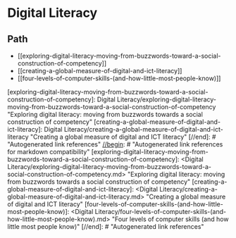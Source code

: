 # Digital Literacy

## Path

- [[exploring-digital-literacy-moving-from-buzzwords-toward-a-social-construction-of-competency]]
- [[creating-a-global-measure-of-digital-and-ict-literacy]]
- [[four-levels-of-computer-skills-(and-how-little-most-people-know)]]

[//begin]: # "Autogenerated link references for markdown compatibility"
[exploring-digital-literacy-moving-from-buzzwords-toward-a-social-construction-of-competency]: Digital Literacy/exploring-digital-literacy-moving-from-buzzwords-toward-a-social-construction-of-competency "Exploring digital literacy: moving from buzzwords towards a social construction of competency"
[creating-a-global-measure-of-digital-and-ict-literacy]: Digital Literacy/creating-a-global-measure-of-digital-and-ict-literacy "Creating a global measure of digital and ICT literacy"
[//end]: # "Autogenerated link references"
[//begin]: # "Autogenerated link references for markdown compatibility"
[exploring-digital-literacy-moving-from-buzzwords-toward-a-social-construction-of-competency]: <Digital Literacy/exploring-digital-literacy-moving-from-buzzwords-toward-a-social-construction-of-competency.md> "Exploring digital literacy: moving from buzzwords towards a social construction of competency"
[creating-a-global-measure-of-digital-and-ict-literacy]: <Digital Literacy/creating-a-global-measure-of-digital-and-ict-literacy.md> "Creating a global measure of digital and ICT literacy"
[four-levels-of-computer-skills-(and-how-little-most-people-know)]: <Digital Literacy/four-levels-of-computer-skills-(and-how-little-most-people-know).md> "Four levels of computer skills (and how little most people know)"
[//end]: # "Autogenerated link references"